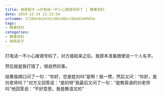 ```yaml
---
title: 搞笑段子->打电话一不小心拨错号码了 | 糗事百科
date: 2019-12-14 21:32:54
urlname: 1726be4e2e35cd9e18bcc9dad3a09d1e
tags: 
- 糗事百科
categories:
- 糗事百科
- 搞笑段子
---
```

打电话一不小心拨错号码了，对方接起来之后，我原本准备随便说一个人名字。

然后就是我打错了，很自然的事。

结果我顺口问了一句：“你好，您是姓刘吗”是啊！我一愣，然后又问：“你好，是刘老师吗？”对方又回答说：“是的呀”我最后又问了一句：“是教英语的刘老师吗”他回答说：“不好意思，我是教语文的”


